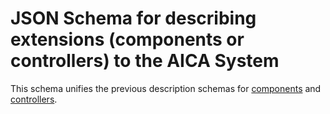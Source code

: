# JSON Schema for describing extensions (components or controllers) to the AICA System

This schema unifies the previous description schemas for [components](../component-descriptions)
and [controllers](../controller-descriptions).
